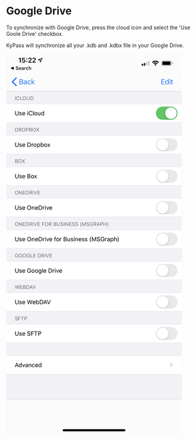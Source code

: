 # Google Drive

To synchronize with Google Drive, press the cloud icon and select the 'Use Goole Drive' checkbox.

KyPass will synchronize all your .kdb and .kdbx file in your Google Drive.

![Cloud provider page](../../.gitbook/assets/image%20%284%29.png)

